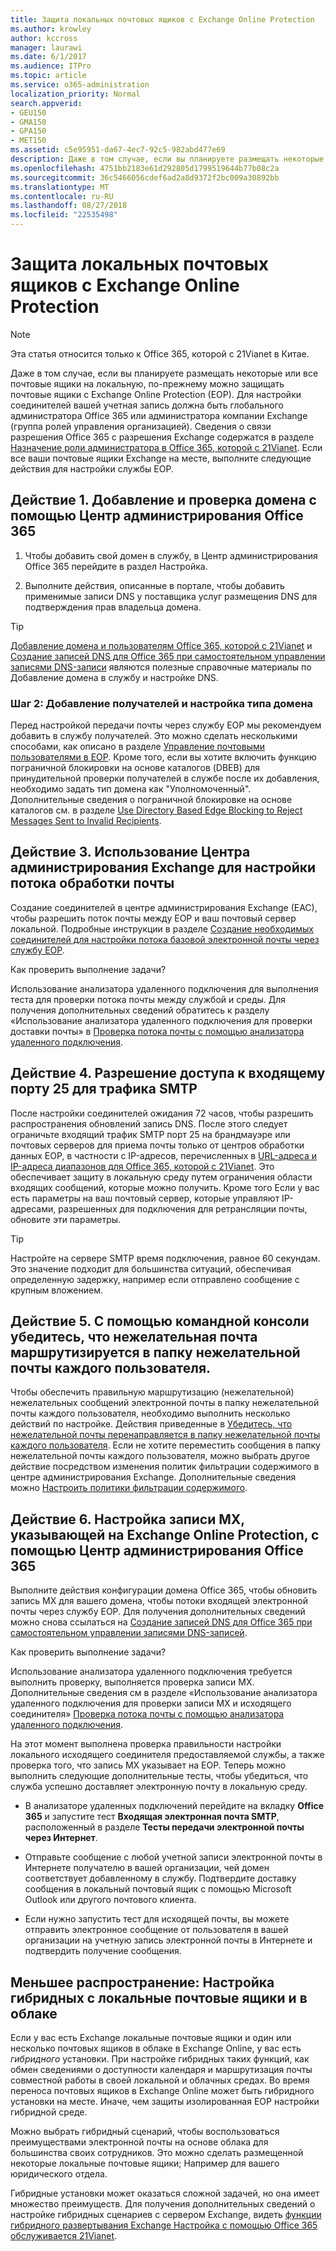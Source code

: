 ```yaml
---
title: Защита локальных почтовых ящиков с Exchange Online Protection
ms.author: krowley
author: kccross
manager: laurawi
ms.date: 6/1/2017
ms.audience: ITPro
ms.topic: article
ms.service: o365-administration
localization_priority: Normal
search.appverid:
- GEU150
- GMA150
- GPA150
- MET150
ms.assetid: c5e95951-da67-4ec7-92c5-982abd477e69
description: Даже в том случае, если вы планируете размещать некоторые или все почтовые ящики на локальную, по-прежнему можно защищать почтовые ящики с Exchange Online Protection (EOP). Для настройки соединителей вашей учетная запись должна быть глобального администратора Office 365 или администратора компании Exchange (группа ролей управления организацией). Сведения о связи разрешения Office 365 с разрешения Exchange содержатся в разделе назначение роли администратора в Office 365, которой с 21Vianet. Если все ваши почтовые ящики Exchange на месте, выполните следующие действия для настройки службы EOP.
ms.openlocfilehash: 4751bb2183e61d292805d1799519644b77b08c2a
ms.sourcegitcommit: 36c5466056cdef6ad2a8d9372f2bc009a30892bb
ms.translationtype: MT
ms.contentlocale: ru-RU
ms.lasthandoff: 08/27/2018
ms.locfileid: "22535498"
---
```

# <a name="protect-on-premises-mailboxes-with-exchange-online-protection"></a>Защита локальных почтовых ящиков с Exchange Online Protection

> [!NOTE]
> Эта статья относится только к Office 365, которой с 21Vianet в Китае. 
  
Даже в том случае, если вы планируете размещать некоторые или все почтовые ящики на локальную, по-прежнему можно защищать почтовые ящики с Exchange Online Protection (EOP). Для настройки соединителей вашей учетная запись должна быть глобального администратора Office 365 или администратора компании Exchange (группа ролей управления организацией). Сведения о связи разрешения Office 365 с разрешения Exchange содержатся в разделе [Назначение роли администратора в Office 365, которой с 21Vianet](https://support.office.com/article/d58b8089-cbfd-41ec-b64c-9cfcbef495ac). Если все ваши почтовые ящики Exchange на месте, выполните следующие действия для настройки службы EOP. 
  
## <a name="step-1-use-the-office-365-admin-center-to-add-and-verify-your-domain"></a>Действие 1. Добавление и проверка домена с помощью Центр администрирования Office 365

1. Чтобы добавить свой домен в службу, в Центр администрирования Office 365 перейдите в раздел Настройка.
    
2.  Выполните действия, описанные в портале, чтобы добавить применимые записи DNS у поставщика услуг размещения DNS для подтверждения прав владельца домена. 
    
> [!TIP]
> [Добавление домена и пользователям Office 365, которой с 21Vianet](https://support.office.com/article/1cd4839b-d051-46b8-ab9b-bc7752024e78) и [Создание записей DNS для Office 365 при самостоятельном управлении записями DNS-записи](https://support.office.com/article/0669bf14-414d-4f51-8231-6b710ce7980b) являются полезные справочные материалы по Добавление домена в службу и настройке DNS. 
  
### <a name="step-2-add-recipients-and-configure-the-domain-type"></a>Шаг 2: Добавление получателей и настройка типа домена

Перед настройкой передачи почты через службу EOP мы рекомендуем добавить в службу получателей. Это можно сделать несколькими способами, как описано в разделе [Управление почтовыми пользователями в EOP](https://go.microsoft.com/fwlink/?LinkId=506782). Кроме того, если вы хотите включить функцию пограничной блокировки на основе каталогов (DBEB) для принудительной проверки получателей в службе после их добавления, необходимо задать тип домена как "Уполномоченный". Дополнительные сведения о пограничной блокировке на основе каталогов см. в разделе [Use Directory Based Edge Blocking to Reject Messages Sent to Invalid Recipients](https://go.microsoft.com/fwlink/?LinkId=506781).
  
## <a name="step-3-use-the-eac-to-set-up-mail-flow"></a>Действие 3. Использование Центра администрирования Exchange для настройки потока обработки почты

Создание соединителей в центре администрирования Exchange (EAC), чтобы разрешить поток почты между EOP и ваш почтовый сервер локальной. Подробные инструкции в разделе [Создание необходимых соединителей для настройки потока базовой электронной почты через службу EOP](https://go.microsoft.com/fwlink/?LinkId=506780).
  
 Как проверить выполнение задачи? 
  
 Использование анализатора удаленного подключения для выполнения теста для проверки потока почты между службой и среды. Для получения дополнительных сведений обратитесь к разделу «Использование анализатора удаленного подключения для проверки доставки почты» в [Проверка потока почты с помощью анализатора удаленного подключения](https://go.microsoft.com/fwlink/?LinkId=506784).
  
## <a name="step-4-allow-inbound-port-25-smtp-access"></a>Действие 4. Разрешение доступа к входящему порту 25 для трафика SMTP

После настройки соединителей ожидания 72 часов, чтобы разрешить распространения обновлений запись DNS. После этого следует ограничьте входящий трафик SMTP порт 25 на брандмауэре или почтовых серверов для приема почты только от центров обработки данных EOP, в частности с IP-адресов, перечисленных в [URL-адреса и IP-адреса диапазонов для Office 365, которой с 21Vianet](https://support.office.com/article/5c47c07d-f9b6-4b78-a329-bfdc1b6da7a0#__exchange_online_protection). Это обеспечивает защиту в локальную среду путем ограничения области входящих сообщений, которые можно получить. Кроме того Если у вас есть параметры на ваш почтовый сервер, которые управляют IP-адресами, разрешенных для подключения для ретрансляции почты, обновите эти параметры.
  
> [!TIP]
> Настройте на сервере SMTP время подключения, равное 60 секундам. Это значение подходит для большинства ситуаций, обеспечивая определенную задержку, например если отправлено сообщение с крупным вложением. 
  
## <a name="step-5-use-the-shell-to-ensure-that-spam-is-routed-to-each-users-junk-email-folder"></a>Действие 5. С помощью командной консоли убедитесь, что нежелательная почта маршрутизируется в папку нежелательной почты каждого пользователя.

Чтобы обеспечить правильную маршрутизацию (нежелательной) нежелательных сообщений электронной почты в папку нежелательной почты каждого пользователя, необходимо выполнить несколько действий по настройке. Действия приведенные в [Убедитесь, что нежелательной почты перенаправляется в папку нежелательной почты каждого пользователя](https://go.microsoft.com/fwlink/?LinkId=506804). Если не хотите переместить сообщения в папку нежелательной почты каждого пользователя, можно выбрать другое действие посредством изменения политик фильтрации содержимого в центре администрирования Exchange. Дополнительные сведения можно [Настроить политики фильтрации содержимого](https://go.microsoft.com/fwlink/?LinkId=506805). 
  
## <a name="step-6-use-the-office-365-admin-center-to-point-your-mx-record-to-eop"></a>Действие 6. Настройка записи MX, указывающей на Exchange Online Protection, с помощью Центр администрирования Office 365

Выполните действия конфигурации домена Office 365, чтобы обновить запись MX для вашего домена, чтобы потоки входящей электронной почты через службу EOP. Для получения дополнительных сведений можно снова ссылаться на [Создание записей DNS для Office 365 при самостоятельном управлении записями DNS-записей](https://support.office.com/article/0669bf14-414d-4f51-8231-6b710ce7980b).
  
Как проверить выполнение задачи?
  
 Использование анализатора удаленного подключения требуется выполнить проверку, выполняется проверка записи MX. Дополнительные сведения см в разделе «Использование анализатора удаленного подключения для проверки записи MX и исходящего соединителя» [Проверка потока почты с помощью анализатора удаленного подключения](https://go.microsoft.com/fwlink/?LinkId=506784). 
  
На этот момент выполнена проверка правильности настройки локального исходящего соединителя предоставляемой службы, а также проверка того, что запись MX указывает на EOP. Теперь можно выполнить следующие дополнительные тесты, чтобы убедиться, что служба успешно доставляет электронную почту в локальную среду.
  
- В анализаторе удаленных подключений перейдите на вкладку **Office 365** и запустите тест **Входящая электронная почта SMTP**, расположенный в разделе **Тесты передачи электронной почты через Интернет**.
    
- Отправьте сообщение с любой учетной записи электронной почты в Интернете получателю в вашей организации, чей домен соответствует добавленному в службу. Подтвердите доставку сообщения в локальный почтовый ящик с помощью Microsoft Outlook или другого почтового клиента.
    
- Если нужно запустить тест для исходящей почты, вы можете отправить электронное сообщение от пользователя в вашей организации на учетную запись электронной почты в Интернете и подтвердить получение сообщения.
    
## <a name="less-common-a-hybrid-setup-with-mailboxes-on-premises-and-in-the-cloud"></a>Меньшее распространение: Настройка гибридных с локальные почтовые ящики и в облаке

Если у вас есть Exchange локальные почтовые ящики и один или несколько почтовых ящиков в облаке в Exchange Online, у вас есть *гибридного* установки. При настройке гибридных таких функций, как обмен сведениями о доступности календаря и маршрутизация почты совместной работы в своей локальной и облачных средах. Во время переноса почтовых ящиков в Exchange Online может быть гибридного установки на месте. Иначе, чем защиты изолированная EOP настройки гибридной среде. 
  
Можно выбрать гибридный сценарий, чтобы воспользоваться преимуществами электронной почты на основе облака для большинства своих сотрудников. Это можно сделать размещенной некоторые локальные почтовые ящики; Например для вашего юридического отдела. 
  
Гибридные установки может оказаться сложной задачей, но она имеет множество преимуществ. Для получения дополнительных сведений о настройке гибридных сценариев с сервером Exchange, видеть [функции гибридного развертывания Exchange Настройка с помощью Office 365 обслуживается 21Vianet](https://support.office.com/article/26e7cc26-c980-4cc5-a082-c333de544b6d).
  

